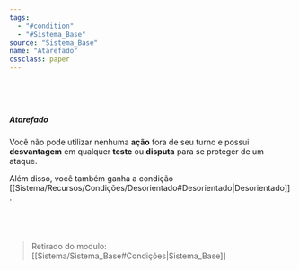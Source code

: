 ```yaml
---
tags:
  - "#condition"
  - "#Sistema_Base"
source: "Sistema_Base"
name: "Atarefado"
cssclass: paper
---
```

#
<br/>

##### Atarefado
 Você não pode utilizar nenhuma **ação** fora de seu turno e possui **desvantagem** em qualquer **teste** ou **disputa** para se proteger de um ataque. 

Além disso, você também ganha a condição [[Sistema/Recursos/Condições/Desorientado#Desorientado|Desorientado]]. 

<br/>

#


> Retirado do modulo: [[Sistema/Sistema_Base#Condições|Sistema_Base]]


